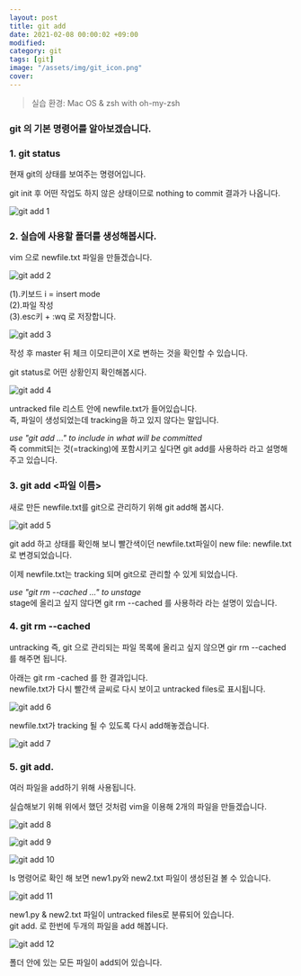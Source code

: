```yaml
---
layout: post
title: git add
date: 2021-02-08 00:00:02 +09:00
modified: 
category: git
tags: [git]
image: "/assets/img/git_icon.png"
cover: 
---
```


>실습 환경: Mac OS & zsh with oh-my-zsh

### git 의 기본 명령어를 알아보겠습니다. 

### 1. git status <br>

  현재 git의 상태를 보여주는 명령어입니다.<br>

  git init 후 어떤 작업도 하지 않은 상태이므로 nothing to commit 결과가 나옵니다. 

  ![git add 1](https://raw.githubusercontent.com/krispediadot/krispediadot.github.io/master/_posts/git/2020-02-08-git-add/git_add_1.jpg)

### 2. 실습에 사용할 폴더를 생성해봅시다.<br>

  vim 으로 newfile.txt 파일을 만들겠습니다.

  ![git add 2](https://raw.githubusercontent.com/krispediadot/krispediadot.github.io/master/_posts/git/2020-02-08-git-add/git_add_2.jpg)

  (1).키보드 i = insert mode<br>
  (2).파일 작성<br>
  (3).esc키 + :wq 로 저장합니다.<br> 

  ![git add 3](https://raw.githubusercontent.com/krispediadot/krispediadot.github.io/master/_posts/git/2020-02-08-git-add/git_add_3.jpg)

  작성 후 master 뒤 체크 이모티콘이 X로 변하는 것을 확인할 수 있습니다.<br> 

  git status로 어떤 상황인지 확인해봅시다.<br>

  ![git add 4](https://raw.githubusercontent.com/krispediadot/krispediadot.github.io/master/_posts/git/2020-02-08-git-add/git_add_4.jpg)

  untracked file 리스트 안에 newfile.txt가 들어있습니다.<br>
  즉, 파일이 생성되었는데 tracking을 하고 있지 않다는 말입니다. <br>

  _use "git add ..." to include in what will be committed_<br>
  즉 commit되는 것(=tracking)에 포함시키고 싶다면 git add를 사용하라 라고 설명해주고 있습니다.<br>

### 3. git add <파일 이름>  <br>
  새로 만든 newfile.txt를 git으로 관리하기 위해 git add해 봅시다.<br>
    
  ![git add 5](https://raw.githubusercontent.com/krispediadot/krispediadot.github.io/master/_posts/git/2020-02-08-git-add/git_add_5.jpg)

  git add 하고 상태를 확인해 보니 빨간색이던 newfile.txt파일이 new file: newfile.txt로 변경되었습니다. <br>

  이제 newfile.txt는 tracking 되며 git으로 관리할 수 있게 되었습니다. <br>

  _use "git rm --cached ..." to unstage_<br>
  stage에 올리고 싶지 않다면 git rm --cached 를 사용하라 라는 설명이 있습니다. <br>

### 4. git rm --cached  <br>

  untracking 즉, git 으로 관리되는 파일 목록에 올리고 싶지 않으면 gir rm --cached를 해주면 됩니다. <br>

  아래는 git rm -cached 를 한 결과입니다.<br>
  newfile.txt가 다시 빨간색 글씨로 다시 보이고 untracked files로 표시됩니다. <br>

  ![git add 6](https://raw.githubusercontent.com/krispediadot/krispediadot.github.io/master/_posts/git/2020-02-08-git-add/git_add_6.jpg)<br>

  newfile.txt가 tracking 될 수 있도록 다시 add해놓겠습니다. <br>

  ![git add 7](https://raw.githubusercontent.com/krispediadot/krispediadot.github.io/master/_posts/git/2020-02-08-git-add/git_add_7.jpg)<br>

### 5. git add. <br>

  여러 파일을 add하기 위해 사용됩니다. <br>

  실습해보기 위해 위에서 했던 것처럼 vim을 이용해 2개의 파일을 만들겠습니다. <br>

  ![git add 8](https://raw.githubusercontent.com/krispediadot/krispediadot.github.io/master/_posts/git/2020-02-08-git-add/git_add_8.jpg)<br>

  ![git add 9](https://raw.githubusercontent.com/krispediadot/krispediadot.github.io/master/_posts/git/2020-02-08-git-add/git_add_9.jpg)<br>

  ![git add 10](https://raw.githubusercontent.com/krispediadot/krispediadot.github.io/master/_posts/git/2020-02-08-git-add/git_add_10.jpg)<br>

  ls 명령어로 확인 해 보면 new1.py와 new2.txt 파일이 생성된걸 볼 수 있습니다. 

  ![git add 11](https://raw.githubusercontent.com/krispediadot/krispediadot.github.io/master/_posts/git/2020-02-08-git-add/git_add_11.jpg)<br>

  new1.py & new2.txt 파일이 untracked files로 분류되어 있습니다. <br>
  git add. 로 한번에 두개의 파일을 add 해봅니다.<br>

  ![git add 12](https://raw.githubusercontent.com/krispediadot/krispediadot.github.io/master/_posts/git/2020-02-08-git-add/git_add_12.jpg)<br>

  폴더 안에 있는 모든 파일이 add되어 있습니다.<br>
